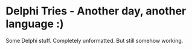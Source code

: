 # Delphi Tries - Another day, another language :)
Some Delphi stuff. Completely unformatted. But still somehow working.
